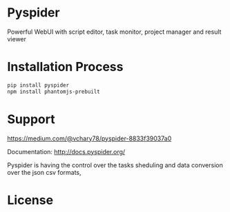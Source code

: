 # Pyspider
Powerful WebUI with script editor, task monitor, project manager and result viewer
# Installation Process
```bash
pip install pyspider
npm install phantomjs-prebuilt
```
# Support
https://medium.com/@vchary78/pyspider-8833f39037a0

Documentation: http://docs.pyspider.org/

Pyspider is having the control over the tasks sheduling and data conversion over the json csv formats,





# License
